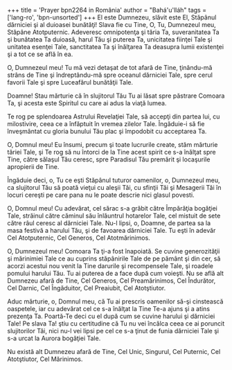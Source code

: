 +++
title = 'Prayer bpn2264 in România'
author = "Bahá'u'lláh"
tags = ['lang-ro', 'bpn-unsorted']
+++
El este Dumnezeu, slăvit este El, Stăpânul dărniciei şi al duioasei bunătăţi! Slava fie cu Tine, O, Tu, Dumnezeul meu, Stăpâne Atotputernic. Adeveresc omnipotenţa şi tăria Ta, suveranitatea Ta şi bunătatea Ta duioasă, harul Tău şi puterea Ta, unicitatea fiinţei Tale şi unitatea esenţei Tale, sanctitatea Ta şi înălţarea Ta deasupra lumii existenţei şi a tot ce se află în ea.

O, Dumnezeul meu! Tu mă vezi detaşat de tot afară de Tine, ţinându-mă strâns de Tine şi îndreptându-mă spre oceanul dărniciei Tale, spre cerul favorii Tale şi spre Luceafărul bunătăţii Tale.

Doamne! Stau mărturie că în slujitorul Tău Tu ai lăsat spre păstrare Comoara Ta, şi acesta este Spiritul cu care ai adus la viaţă lumea.

Te rog pe splendoarea Astrului Revelaţiei Tale, să accepţi din partea lui, cu milostivire, ceea ce a înfăptuit în vremea zilelor Tale. Îngăduie-i să fie înveşmântat cu gloria bunului Tău plac şi împodobit cu acceptarea Ta.

O, Domnul meu! Eu însumi, precum şi toate lucrurile create, stăm mărturie tăriei Tale, şi Te rog să nu întorci de la Tine acest spirit ce s-a înălţat spre Tine, către sălaşul Tău ceresc, spre Paradisul Tău premărit şi locaşurile apropierii de Tine.

Îngăduie deci, o, Tu ce eşti Stăpânul tuturor oamenilor, o, Dumnezeul meu, ca slujitorul Tău să poată vieţui cu aleşii Tăi, cu sfinţii Tăi şi Mesagerii Tăi în locuri cereşti pe care pana nu le poate descrie nici glasul povesti.

O, Domnul meu! Cu adevărat, cel sărac s-a grăbit către Împărăţia bogăţiei Tale, străinul către căminul său înlăuntrul hotarelor Tale, cel mistuit de sete către râul ceresc al dărniciei Tale. Nu-l lipsi, o, Doamne, de partea sa la masa festivă a harului Tău, şi de favoarea dărniciei Tale. Tu eşti în adevăr Cel Atotputernic, Cel Generos, Cel Atotmărinimos.

O, Dumnezeul meu! Comoara Ta ţi-a fost înapoiată. Se cuvine generozităţii şi mărinimiei Tale ce au cuprins stăpânirile Tale de pe pământ şi din cer, să acorzi acestui nou venit la Tine darurile şi recompensele Tale, şi roadele pomului harului Tău. Tu ai puterea de a face după cum voieşti. Nu se află alt Dumnezeu afară de Tine, Cel Generos, Cel Preamărinimos, Cel Îndurător, Cel Darnic, Cel Îngăduitor, Cel Preaiubit, Cel Atotştiutor.

Aduc mărturie, o, Domnul meu, că Tu ai prescris oamenilor să-şi cinstească oaspetele, iar cu adevărat cel ce s-a înălţat la Tine Te-a ajuns şi a atins prezenţa Ta. Poartă-Te deci cu el după cum se cuvine harului şi dărniciei Tale! Pe slava Ta! ştiu cu certitudine că Tu nu vei încălca ceea ce ai poruncit slujitorilor Tăi, nici nu-l vei lipsi pe cel ce s-a ţinut de funia dărniciei Tale şi s-a urcat la Aurora bogăţiei Tale.

Nu există alt Dumnezeu afară de Tine, Cel Unic, Singurul, Cel Puternic, Cel Atotştiutor, Cel Mărinimos.
